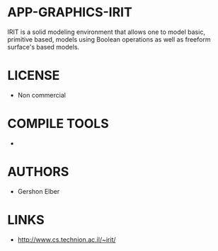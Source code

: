 APP-GRAPHICS-IRIT
=================

IRIT is a solid modeling environment that allows one to model basic, primitive based, models using Boolean operations as well as freeform surface's based models.

LICENSE
===============
* Non commercial

COMPILE TOOLS
===============
* 

AUTHORS
===============
* Gershon Elber

LINKS
===============
* http://www.cs.technion.ac.il/~irit/
